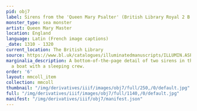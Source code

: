 ```yaml
---
pid: obj7
label: Sirens from the 'Queen Mary Psalter' (British Library Royal 2 B VII, fol. 96v)
monster_type: sea monster
artist: Queen Mary Master
location: England
language: Latin (French image captions)
_date: 1310 - 1320
current_location: The British Library
source: https://www.bl.uk/catalogues/illuminatedmanuscripts/ILLUMIN.ASP?Size=mid&IllID=52724
marginalia_description: A bottom-of-the-page detail of two sirens in the ocean beside
  a boat with a sleeping crew.
order: '6'
layout: mmcoll_item
collection: mmcoll
thumbnail: "/img/derivatives/iiif/images/obj7/full/250,/0/default.jpg"
full: "/img/derivatives/iiif/images/obj7/full/1140,/0/default.jpg"
manifest: "/img/derivatives/iiif/obj7/manifest.json"
---
```

